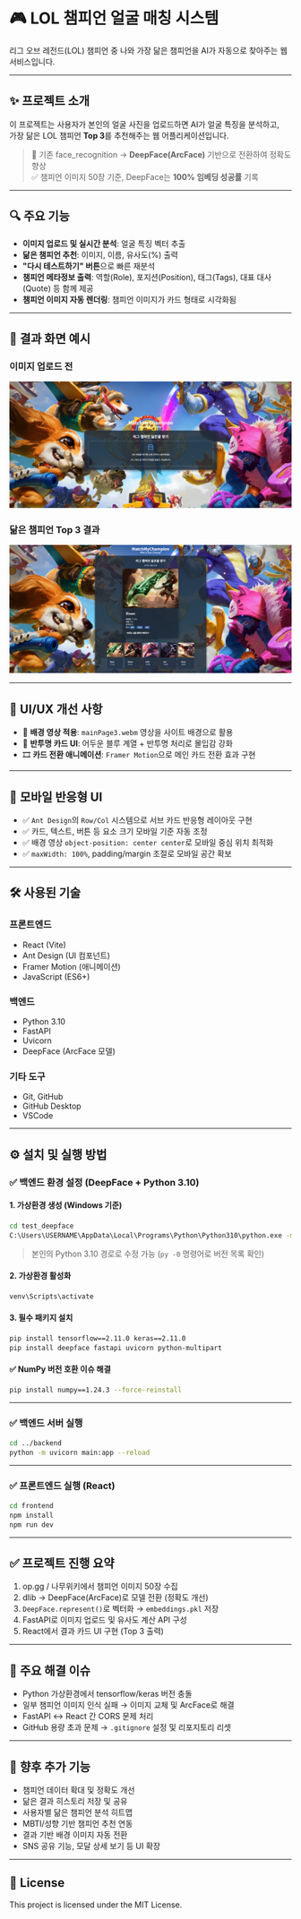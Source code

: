 # 🎮 LOL 챔피언 얼굴 매칭 시스템

리그 오브 레전드(LOL) 챔피언 중 나와 가장 닮은 챔피언을 AI가 자동으로 찾아주는 웹서비스입니다.

---

## ✨ 프로젝트 소개

이 프로젝트는 사용자가 본인의 얼굴 사진을 업로드하면 AI가 얼굴 특징을 분석하고,  
가장 닮은 LOL 챔피언 **Top 3**를 추천해주는 웹 어플리케이션입니다.

> 🧠 기존 face_recognition → **DeepFace(ArcFace)** 기반으로 전환하여 정확도 향상  
> ✅ 챔피언 이미지 50장 기준, DeepFace는 **100% 임베딩 성공률** 기록

---

## 🔍 주요 기능

- **이미지 업로드 및 실시간 분석**: 얼굴 특징 벡터 추출  
- **닮은 챔피언 추천**: 이미지, 이름, 유사도(%) 출력  
- **"다시 테스트하기" 버튼**으로 빠른 재분석  
- **챔피언 메타정보 출력**: 역할(Role), 포지션(Position), 태그(Tags), 대표 대사(Quote) 등 함께 제공  
- **챔피언 이미지 자동 렌더링**:  챔피언 이미지가 카드 형태로 시각화됨

---

## 📸 결과 화면 예시

### 이미지 업로드 전
![upload](./public/screenshots/upload.png)

### 닮은 챔피언 Top 3 결과
![result](./public/screenshots/result.png)

---

## 🎨 UI/UX 개선 사항

- 🎥 **배경 영상 적용**: `mainPage3.webm` 영상을 사이트 배경으로 활용
- 🧊 **반투명 카드 UI**: 어두운 블루 계열 + 반투명 처리로 몰입감 강화
- 🎞️ **카드 전환 애니메이션**: `Framer Motion`으로 메인 카드 전환 효과 구현

---

## 📱 모바일 반응형 UI

- ✅ `Ant Design`의 `Row/Col` 시스템으로 서브 카드 반응형 레이아웃 구현
- ✅ 카드, 텍스트, 버튼 등 요소 크기 모바일 기준 자동 조정
- ✅ 배경 영상 `object-position: center center`로 모바일 중심 위치 최적화
- ✅ `maxWidth: 100%`, padding/margin 조절로 모바일 공간 확보

---

## 🛠 사용된 기술

### 프론트엔드
- React (Vite)
- Ant Design (UI 컴포넌트)
- Framer Motion (애니메이션)
- JavaScript (ES6+)

### 백엔드
- Python 3.10
- FastAPI
- Uvicorn
- DeepFace (ArcFace 모델)

### 기타 도구
- Git, GitHub
- GitHub Desktop
- VSCode

---

## ⚙ 설치 및 실행 방법

### ✅ 백엔드 환경 설정 (DeepFace + Python 3.10)

#### 1. 가상환경 생성 (Windows 기준)
```bash
cd test_deepface
C:\Users\USERNAME\AppData\Local\Programs\Python\Python310\python.exe -m venv venv
```

> 본인의 Python 3.10 경로로 수정 가능 (`py -0` 명령어로 버전 목록 확인)

#### 2. 가상환경 활성화
```bash
venv\Scripts\activate
```

#### 3. 필수 패키지 설치
```bash
pip install tensorflow==2.11.0 keras==2.11.0
pip install deepface fastapi uvicorn python-multipart
```

#### ✅ NumPy 버전 호환 이슈 해결
```bash
pip install numpy==1.24.3 --force-reinstall
```

---

### ✅ 백엔드 서버 실행
```bash
cd ../backend
python -m uvicorn main:app --reload
```

---

### ✅ 프론트엔드 실행 (React)
```bash
cd frontend
npm install
npm run dev
```

---

## ✅ 프로젝트 진행 요약

1. op.gg / 나무위키에서 챔피언 이미지 50장 수집
2. dlib → DeepFace(ArcFace)로 모델 전환 (정확도 개선)
3. `DeepFace.represent()`로 벡터화 → `embeddings.pkl` 저장
4. FastAPI로 이미지 업로드 및 유사도 계산 API 구성
5. React에서 결과 카드 UI 구현 (Top 3 출력)

---

## 🐞 주요 해결 이슈

- Python 가상환경에서 tensorflow/keras 버전 충돌
- 일부 챔피언 이미지 인식 실패 → 이미지 교체 및 ArcFace로 해결
- FastAPI ↔ React 간 CORS 문제 처리
- GitHub 용량 초과 문제 → `.gitignore` 설정 및 리포지토리 리셋

---

## 🔮 향후 추가 기능

- 챔피언 데이터 확대 및 정확도 개선
- 닮은 결과 히스토리 저장 및 공유
- 사용자별 닮은 챔피언 분석 히트맵
- MBTI/성향 기반 챔피언 추천 연동
- 결과 기반 배경 이미지 자동 전환
- SNS 공유 기능, 모달 상세 보기 등 UI 확장

---

## 📄 License

This project is licensed under the MIT License.

